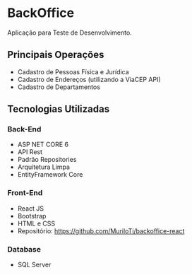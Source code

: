 # BackOffice

Aplicação para Teste de Desenvolvimento.

## Principais Operações

* Cadastro de Pessoas Física e Jurídica
* Cadastro de Endereços (utilizando a ViaCEP API)
* Cadastro de Departamentos

## Tecnologias Utilizadas

### Back-End
* ASP NET CORE 6
* API Rest
* Padrão Repositories
* Arquitetura Limpa
* EntityFramework Core

### Front-End
* React JS
* Bootstrap
* HTML e CSS
* Repositório: https://github.com/MuriloTi/backoffice-react

### Database
* SQL Server
